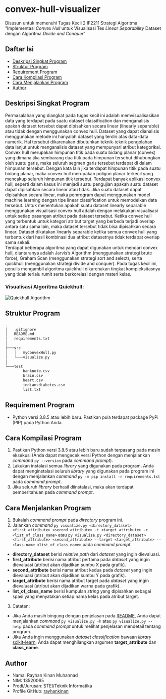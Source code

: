 # convex-hull-visualizer
Disusun untuk memenuhi Tugas Kecil 2 IF2211 Strategi Algoritma "Implementasi *Convex Hull* untuk Visualisasi Tes *Linear Separability* Dataset dengan Algoritma *Divide and Conquer*"

## Daftar Isi
* [Deskripsi Singkat Program](#deskripsi-singkat-program)
* [Struktur Program](#struktur-program)
* [Requirement Program](#requirement-program)
* [Cara Kompilasi Program](#cara-kompilasi-program)
* [Cara Menjalankan Program](#cara-menjalankan-program)
* [Author](#author)

## Deskripsi Singkat Program
Permasalahan yang diangkat pada tugas kecil ini adalah memvisualisasikan data yang terdapat pada suatu dataset classification dan menganalisis apakah dataset tersebut dapat dipisahkan secara linear (linearly separable) atau tidak dengan menggunakan convex hull. Dataset yang dapat dianalisis menggunakan metode ini hanyalah dataset yang terdiri atas data-data numerik. Hal tersebut dikarenakan dibutuhkan teknik-teknik pengolahan data lanjut untuk menganalisis dataset yang mempunyari atribut kategorikal.<br>
Convex hull merupakan himpunan titik pada suatu bidang planar (convex) yang dimana jika sembarang dua titik pada himpunan tersebut dihubungkan oleh suatu garis, maka seluruh segmen garis tersebut terdapat di dalam himpunan tersebut. Dengan kata lain jika terdapat himpunan titik pada suatu bidang planar, maka convex hull merupakan poligon planar terkecil yang mencakup seluruh himpunan titik tersebut. Terdapat banyak aplikasi convex hull, seperti dalam kasus ini menjadi suatu pengujian apakah suatu dataset dapat dipisahkan secara linear atau tidak. Jika suatu dataset dapat dipisahkan secara linear, maka pemrogram dapat menggunakan model machine learning dengan tipe linear classification untuk memodelkan data tersebut. Untuk menentukan apakah suatu dataset linearly separable menggunakan visualisasi convex hull adalah dengan melakukan visualisasi untuk setiap pasangan atribut pada dataset tersebut. Ketika convex hull yang terbentuk untuk kategori atribut target yang berbeda terjadi overlap antara satu sama lain, maka dataset tersebut tidak bisa dipisahkan secara linear. Dataset dikatakan linearly separable ketika semua convex hull yang terbentuk dari hasil kombinasi dua atribut datasetnya tidak terdapat overlap sama sekali.<br>
Terdapat beberapa algoritma yang dapat digunakan untuk mencari convex hull, diantaranya adalah Jarvis’s Algorithm (menggunakan strategi brute force), Graham Scan (menggunakan strategi sort and select), serta quickhull (menggunakan strategi divide and conquer). Pada tugas kecil ini, penulis mengambil algoritma quickhull dikarenakan tingkat kompleksitasnya yang tidak terlalu rumit serta berkorelasi dengan materi kelas.<br>

### Visualisasi Algoritma Quickhull:
![Quickhull Algorithm](https://upload.wikimedia.org/wikipedia/commons/4/42/Animation_depicting_the_quickhull_algorithm.gif)

## Struktur Program
```bash
.
│   .gitignore
│   README.md
│   requirements.txt
│                   
├───src
│   │   myConvexHull.py
│   └───visualize.py
│           
└───test
        banknote.csv
        brain.csv
        heart.csv
        indiansdiabetes.csv
        list.txt
```

## Requirement Program
* Python versi 3.8.5 atau lebih baru. Pastikan pula terdapat package PyPi (PIP) pada Python Anda.

## Cara Kompilasi Program
1. Pastikan Python versi 3.8.5 atau lebih baru sudah terpasang pada mesin eksekusi (Anda dapat mengecek versi Python dengan menjalankan *command* `py --version` pada *command prompt*).
2. Lakukan instalasi semua *library* yang digunakan pada program. Anda dapat menginstalasi seluruh *library* yang digunakan pada program ini dengan menjalankan *command* `py -m pip install -r requirements.txt` pada *command prompt*.
3. Jika seluruh *library* berhasil diinstalasi, maka akan terdapat pemberitahuan pada *command prompt*.

## Cara Menjalankan Program
1. Bukalah *command prompt* pada *directory* program ini.
2. Jalankan *command* `py visualize.py <directory_dataset> <first_attribute> <second_attribute> -t <target_attribute> -c <list_of_class_name>` atau `py visualize.py <directory_dataset> <first_attribute> <second_attribute> --target <target_attribute> --class-name <list_of_class_name>` pada *command prompt*.
* **directory_dataset** berisi *relative path* dari *dataset* yang ingin dievaluasi.
* **first_attribute** berisi nama atribut pertama pada *dataset* yang ingin dievaluasi (atribut akan dijadikan sumbu X pada grafik).
* **second_attribute** berisi nama atribut kedua pada *dataset* yang ingin dievaluasi (atribut akan dijadikan sumbu Y pada grafik).
* **target_attribute** berisi nama atribut target pada *dataset* yang ingin dievaluasi (atribut akan dijadikan warna pada grafik).
* **list_of_class_name** berisi kumpulan *string* yang dipisahkan sebagai spasi yang menyatakan setiap nama kelas pada atribut target.
3. Catatan:
* Jika Anda masih bingung dengan penjelasan pada [README](https://github.com/rayhankinan/convex-hull-visualizer/blob/main/README.md), Anda dapat menjalankan *command* `py visualize.py -h` atau `py visualize.py --help` pada *command prompt* untuk melihat penjelasan mendetail tentang program.
* Jika Anda ingin menggunakan *dataset classification* bawaan *library* [scikit-learn](https://scikit-learn.org/), Anda dapat menghilangkan argumen **target_attribute** dan **class_name**.

## Author
* Nama: Rayhan Kinan Muhannad
* NIM: 13520065
* Prodi/Jurusan: STEI/Teknik Informatika
* Profile GitHub: [rayhankinan](https://github.com/rayhankinan)